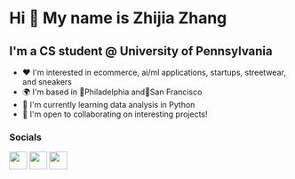 Hi 👋 My name is Zhijia Zhang
=============================

I'm a CS student @ University of Pennsylvania
---------------------------------------------

* ❤️   I'm interested in ecommerce, ai/ml applications, startups, streetwear, and sneakers
* 🌍  I'm based in 📍Philadelphia and📍San Francisco
* 🧠  I'm currently learning data analysis in Python
* 🤝  I'm open to collaborating on interesting projects!


### Socials

<p align="left"> <a href="https://discord.com/users/zz#4143" target="_blank" rel="noreferrer"><img src="https://raw.githubusercontent.com/danielcranney/readme-generator/main/public/icons/socials/discord.svg" width="32" height="32" /></a> <a href="https://www.github.com/zhijiazhang" target="_blank" rel="noreferrer"><img src="https://raw.githubusercontent.com/danielcranney/readme-generator/main/public/icons/socials/github.svg" width="32" height="32" /></a> <a href="https://www.linkedin.com/in/zhijiazhang" target="_blank" rel="noreferrer"><img src="https://raw.githubusercontent.com/danielcranney/readme-generator/main/public/icons/socials/linkedin.svg" width="32" height="32" /></a></p>
